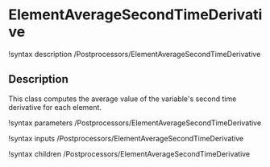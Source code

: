 # ElementAverageSecondTimeDerivative

!syntax description /Postprocessors/ElementAverageSecondTimeDerivative

## Description

This class computes the average value of the variable's second time derivative for each element. 

!syntax parameters /Postprocessors/ElementAverageSecondTimeDerivative

!syntax inputs /Postprocessors/ElementAverageSecondTimeDerivative

!syntax children /Postprocessors/ElementAverageSecondTimeDerivative
